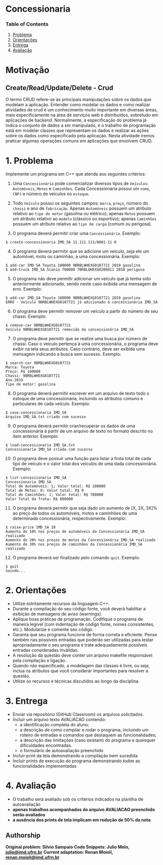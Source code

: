 # Concessionaria

### Table of Contents
1. [Problema](#1-problema)
2. [Orientações](#2-orientações)
3. [Entrega](#3-entrega)
4. [Avaliação](#4-avaliação)

# Motivação

## Create/Read/Update/Delete - Crud
O termo CRUD refere-se às principais manipulações sobre os dados que modelam a aplicação. Entender como modelar os dados e como realizar atividades de crud é um conhecimento muito importante em diversas áreas, mais especificamente na área de serviços web e distribuídos, sobretudo em aplicações de backend. Normalmente, a especificação do problema já indica o conjunto de dados a ser manipulado, e o trabalho de programação está em modelar classes que representam os dados e realizar as ações sobre os dados como especificado pela aplicação. Nesta atividade iremos praticar algumas operações comuns em aplicações que envolvem CRUD.

# 1. Problema

Implemente um programa em C++ que atenda aos seguintes critérios:

1. Uma `Concessionária` pode comercializar diversos tipos de `Veículos`: `Automóveis`, `Motos` e `Caminhões`. Cada Concessionária possui um `nome`, `CNPJ` e número de veículos no `estoque`.

2. Todo `Veículo` possui os seguintes campos: `marca`, `preço`, número do `chassi` e ano de `fabricação`. Apenas `Automóveis` possuem um atributo relativo ao `tipo de motor` (gasolina ou elétrico); apenas `Motos` possuem um atributo relativo ao `modelo` (clássico ou esportivo); apenas `Caminhões` possuem um atributo relativo ao `tipo de carga` (comum ou perigosa).

3. O programa deverá permitir criar uma `Concessionária`. Exemplo:
```
$ create-concessionaria IMD_SA 11.111.111/0001-11 0
```

4. O programa deverá permitir que se adicione um veículo, seja ele um automóvel, moto ou caminhão, a uma concessionária. Exemplo: 
```
$ add-car IMD_SA Toyota 100000 9BRBLWHEXG0107721 2019 gasolina
$ add-truck IMD_SA Scania 700000 7BRBLQHEXG0208811 2010 perigosa
```

5. O programa não deve permitir adicionar um veículo que já tenha sido anteriormente adicionado, sendo neste caso exibida uma mensagem de erro. Exemplo:
```
$ add-car IMD_SA Toyota 100000 9BRBLWHEXG0107721 2019 gasolina
ERRO - Veículo 9BRBLWHEXG0107721 já adicionado à concessionária IMD_SA
```

6. O programa deve permitir remover um veículo a partir do número de seu chassi. Exemplo:
```
$ remove-car 9BRBLWHEXG0107721
Veículo 9BRBLWHEXG0107721 removido da concessionária IMD_SA
```

7. O programa deve permitir que se realize uma busca por número de chassi. Caso o veículo pertença à uma concessionária, o programa deve exibir na tela seus atributos. Caso contrário, deve ser exibida uma mensagem indicando a busca sem sucesso. Exemplo:
```
$ search-car 9BRBLWHEXG0107721
Marca: Toyota
Preço: R$ 100000 
Chassi: 9BRBLWHEXG0107721 
Ano:2019
Tipo de motor: gasolina
```

8. O programa deverá permitir escrever em um arquivo de texto todo o estoque de uma concessionária, incluindo os atributos comuns e particulares de cada veículo. Exemplo:
```
$ save-concessionaria IMD_SA
Arquivo IMD_SA.txt criado com sucesso
```

9. O programa deverá permitir criar/recuperar os dados de uma concessionária à partir de um arquivo de texto no formato descrito no item anterior. Exemplo:
```
$ load-concessionaria IMD_SA.txt
Concessionaria IMD_SA criada com sucesso
```

10. O programa deve possuir uma função para listar a frota total de cada tipo de veículo e o valor total dos veículos de uma dada concessionária.
Exemplo:
```
$ list-concessionaria IMD_SA
Concessionaria IMD_SA
Total de Automóveis: 1; Valor total: R$ 100000
Total de Motos: 0; Valor total: R$ 0
Total de Caminhões: 1; Valor total: R$ 700000
Valor Total da frota: R$ 800000
```

11. O programa deverá permitir que seja dado um aumento de [X, 2X, 3X]% ao preço de todos os automóveis, motos e caminhões de uma determinada concessionária, respectivamente. Exemplo:
```
$ raise-price IMD_SA 10
Aumento de 10% nos preços de automóveis da Concessionária IMD_SA realizado
Aumento de 20% nos preços de motos da Concessionária IMD_SA realizado
Aumento de 30% nos preços de caminhões da Concessionária IMD_SA realizado
```

12. O programa deverá ser finalizado pelo comando `quit`. Exemplo:
```
$ quit
Saindo...
```

# 2. Orientações

- Utilize estritamente recursos da linguagem C++.
- Durante a compilação do seu código fonte, você deverá habilitar a exibição de mensagens de aviso (warnings).
- Aplique boas práticas de programação. Codifique o programa de maneira legível (com indentação de código fonte, nomes consistentes, etc.). Modularize e comente seu código.
- Garanta que seu programa funcione de forma correta e eficiente. Pense também nas possíveis entradas que poderão ser utilizadas para testar apropriadamente o seu programa e trate adequadamente possíveis entradas consideradas inválidas.
- A resolução da questão deve conter um arquivo makefile responsável pela compilação e ligação. 
- Quando não especificado, a modelagem das classes é livre, ou seja, inclua os atributos que você considerar importantes para resolver a questão.
- Utilize os recursos e técnicas discutidos ao longo da disciplina. 

# 3. Entrega
* Enviar via repositório (GitHub Classroom) os arquivos solicitados.
* Incluir um arquivo texto AVALIACAO contendo: 
  * a identificação completa do aluno; 
  * a descrição de como compilar e rodar o programa, incluindo um roteiro de entradas e comandos que destaquem as funcionalidades; 
  * a descrição das limitações (caso existam) do programa e quaisquer dificuldades encontradas.
  * o formulário de autoavaliação preenchido
* Incluir print da tela demonstrando a compilação bem sucedida
* Incluir prints de execução do programa demonstrando *todas* as funcionalidades implementadas

# 4. Avaliação

* O trabalho será avaliado sob os critérios indicados na planilha de autoavaliação 
* **apenas trabalhos acompanhados do arquivo AVALIACAO preenchido serão avaliados**
* **a ausência dos prints de tela implicam em redução de 50% da nota** 

## Authorship

**Original problem: Silvio Sampaio**
**Code Snippets: Julio Melo, [julio@imd.ufrn.br](mailto:julio@imd.ufrn.br)**
**Current adaptation: Renan Moioli, [renan.moioli@imd.ufrn.br](mailto:renan.moioli@imd.ufrn.br)**


